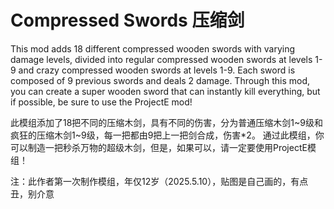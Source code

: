# Compressed Swords  压缩剑

This mod adds 18 different compressed wooden swords with varying damage levels, divided into regular compressed wooden swords at levels 1-9 and crazy compressed wooden swords at levels 1-9. Each sword is composed of 9 previous swords and deals 2 damage.
Through this mod, you can create a super wooden sword that can instantly kill everything, but if possible, be sure to use the ProjectE mod!

此模组添加了18把不同的压缩木剑，具有不同的伤害，分为普通压缩木剑1~9级和疯狂的压缩木剑1~9级，每一把都由9把上一把剑合成，伤害*2。
通过此模组，你可以制造一把秒杀万物的超级木剑，但是，如果可以，请一定要使用ProjectE模组！

注：此作者第一次制作模组，年仅12岁（2025.5.10），贴图是自己画的，有点丑，别介意
